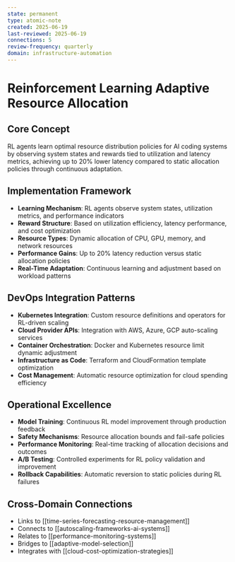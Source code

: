 ```yaml
---
state: permanent
type: atomic-note
created: 2025-06-19
last-reviewed: 2025-06-19
connections: 5
review-frequency: quarterly
domain: infrastructure-automation
---
```


# Reinforcement Learning Adaptive Resource Allocation

## Core Concept
RL agents learn optimal resource distribution policies for AI coding systems by observing system states and rewards tied to utilization and latency metrics, achieving up to 20% lower latency compared to static allocation policies through continuous adaptation.

## Implementation Framework
- **Learning Mechanism**: RL agents observe system states, utilization metrics, and performance indicators
- **Reward Structure**: Based on utilization efficiency, latency performance, and cost optimization
- **Resource Types**: Dynamic allocation of CPU, GPU, memory, and network resources
- **Performance Gains**: Up to 20% latency reduction versus static allocation policies
- **Real-Time Adaptation**: Continuous learning and adjustment based on workload patterns

## DevOps Integration Patterns
- **Kubernetes Integration**: Custom resource definitions and operators for RL-driven scaling
- **Cloud Provider APIs**: Integration with AWS, Azure, GCP auto-scaling services
- **Container Orchestration**: Docker and Kubernetes resource limit dynamic adjustment
- **Infrastructure as Code**: Terraform and CloudFormation template optimization
- **Cost Management**: Automatic resource optimization for cloud spending efficiency

## Operational Excellence
- **Model Training**: Continuous RL model improvement through production feedback
- **Safety Mechanisms**: Resource allocation bounds and fail-safe policies
- **Performance Monitoring**: Real-time tracking of allocation decisions and outcomes
- **A/B Testing**: Controlled experiments for RL policy validation and improvement
- **Rollback Capabilities**: Automatic reversion to static policies during RL failures

## Cross-Domain Connections
- Links to [[time-series-forecasting-resource-management]]
- Connects to [[autoscaling-frameworks-ai-systems]]
- Relates to [[performance-monitoring-systems]]
- Bridges to [[adaptive-model-selection]]
- Integrates with [[cloud-cost-optimization-strategies]]